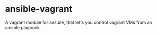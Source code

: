 ansible-vagrant
===============

A vagrant module for ansible, that let's you control vagrant VMs from an ansible playbook.